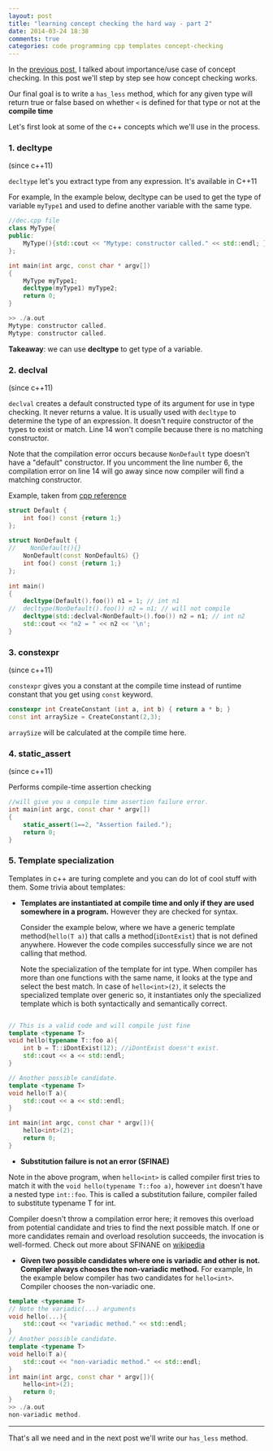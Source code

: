 ```yaml
---
layout: post
title: "learning concept checking the hard way - part 2"
date: 2014-03-24 18:38
comments: true
categories: code programming cpp templates concept-checking
---
```


In the [previous post](http://goyalankit.com/blog/2014/03/21/learning-concept-checking-the-hard-way-1/), I talked about importance/use case of concept
checking. In this post we'll step by step see how concept checking
works.

Our final goal is to write a `has_less` method, which for any
given type will return true or false based on whether `<` is defined for
that type or not at the **compile time**

Let's first look at some of the c++ concepts which we'll use in the
process.

### 1. decltype
(since c++11)

`decltype` let's you extract type from any expression. It's available in
C++11

For example, In the example below, decltype can be used to get the type
of variable `myType1` and used to define another variable with the same
type.

```cpp
//dec.cpp file
class MyType{
public:
    MyType(){std::cout << "Mytype: constructor called." << std::endl; }
};

int main(int argc, const char * argv[])
{
    MyType myType1;
    decltype(myType1) myType2;
    return 0;
}

>> ./a.out
Mytype: constructor called.
Mytype: constructor called.

```

**Takeaway**: we can use **decltype** to get type of a variable.
<!-- more -->
### 2. declval
(since c++11)

`declval` creates a default constructed type of its argument for use in type checking. It never returns a value. 
It is usually used with `decltype` to determine the type of an
expression. It doesn't
require constructor of the types to exist or match. Line 14 won't
compile because there is no matching constructor.

Note that the compilation error occurs because `NonDefault` type doesn't
have a "default" constructor. If you uncomment the line number 6, the compilation error on line 14 will go away since now compiler will find a matching constructor.


Example, taken from [cpp reference](http://naipc.uchicago.edu/2014/ref/cppreference/en/cpp/utility/declval.html)
```cpp
struct Default {
    int foo() const {return 1;}
};
 
struct NonDefault {
//    NonDefault(){}
    NonDefault(const NonDefault&) {}
    int foo() const {return 1;}
};
 
int main()
{
    decltype(Default().foo()) n1 = 1; // int n1
//  decltype(NonDefault().foo()) n2 = n1; // will not compile
    decltype(std::declval<NonDefault>().foo()) n2 = n1; // int n2
    std::cout << "n2 = " << n2 << '\n';
}
```

### 3. constexpr 
(since c++11)

`constexpr` gives you a constant at the compile time instead of runtime
constant that you get using `const` keyword.

```cpp
constexpr int CreateConstant (int a, int b) { return a * b; }
const int arraySize = CreateConstant(2,3);
```

`arraySize` will be calculated at the compile time here.

### 4. static_assert
(since c++11)

Performs compile-time assertion checking
```cpp
//will give you a compile time assertion failure error. 
int main(int argc, const char * argv[])
{
    static_assert(1==2, "Assertion failed.");
    return 0;
}
```


### 5. Template specialization

Templates in c++ are turing complete and you can do lot of cool stuff
with them. Some trivia about templates:

* **Templates are instantiated at compile time and only if they are used
   somewhere in a program.** However they are checked for syntax.

   Consider the example below, where we have a generic template method(`hello(T a)`) that
   calls a method(`iDontExist`) that is not defined anywhere. However the code
   compiles successfully since we are not calling that method.

   Note the specialization of the template for int type. When compiler
   has more than one functions with the same name, it looks at the type
   and select the best match. In case of `hello<int>(2)`, it selects the
   specialized template over generic so, it instantiates only the
   specialized template which is both syntactically and semantically correct.


```cpp

// This is a valid code and will compile just fine
template <typename T>
void hello(typename T::foo a){
    int b = T::iDontExist(12); //iDontExist doesn't exist.
    std::cout << a << std::endl;
}

// Another possible candidate.
template <typename T>
void hello(T a){
    std::cout << a << std::endl;
}

int main(int argc, const char * argv[]){
    hello<int>(2);
    return 0;
}

```


* **Substitution failure is not an error (SFINAE)**

Note in the above program, when `hello<int>` is called compiler first
tries to match it with the `void hello(typename T::foo a)`, however `int` doesn't have a nested type `int::foo`.
This is called a substitution failure, compiler failed to substitute
typename T for int. 

Compiler doesn't throw a compilation error here; it removes this
overload from potential candidate and tries to
find the next possible match. If one or more candidates remain and overload resolution succeeds, 
the invocation is well-formed. Check out more about SFINANE on [wikipedia](http://en.wikipedia.org/wiki/Substitution_failure_is_not_an_error)

* **Given two possible candidates where one is variadic and other is not.
  Compiler always chooses the non-variadic method.** For example, In the
  example below compiler has two candidates for `hello<int>`. Compiler
  chooses the non-variadic one.

```cpp
template <typename T>
// Note the variadic(...) arguments
void hello(...){
    std::cout << "variadic method." << std::endl;
}
// Another possible candidate.
template <typename T>
void hello(T a){
    std::cout << "non-variadic method." << std::endl;
}
int main(int argc, const char * argv[]){
    hello<int>(2);
    return 0;
}
>> ./a.out
non-variadic method.
```

---

That's all we need and in the next post we'll write our `has_less` method.
